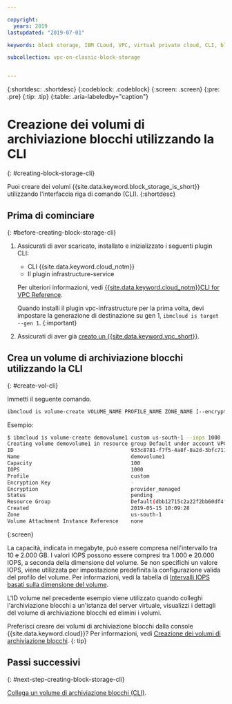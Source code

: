 ```yaml
---

copyright:
  years: 2019
lastupdated: "2019-07-01"

keywords: block storage, IBM CLoud, VPC, virtual private cloud, CLI, block storage volume, volume, IOPS

subcollection: vpc-on-classic-block-storage


---
```


{:shortdesc: .shortdesc}
{:codeblock: .codeblock}
{:screen: .screen}
{:pre: .pre}
{:tip: .tip}
{:table: .aria-labeledby="caption"}

# Creazione dei volumi di archiviazione blocchi utilizzando la CLI
{: #creating-block-storage-cli}

Puoi creare dei volumi {{site.data.keyword.block_storage_is_short}} utilizzando l'interfaccia riga di comando (CLI).
{:shortdesc}

## Prima di cominciare
{: #before-creating-block-storage-cli}

1. Assicurati di aver scaricato, installato e inizializzato i seguenti plugin CLI:
    * CLI {{site.data.keyword.cloud_notm}}
    * Il plugin infrastructure-service

   Per ulteriori informazioni, vedi [{{site.data.keyword.cloud_notm}}CLI for VPC Reference](/docs/vpc-infrastructure-cli-plugin?topic=vpc-infrastructure-cli-plugin-vpc-reference).
   
   Quando installi il plugin vpc-infrastructure per la prima volta, devi impostare la generazione di destinazione su gen 1, `ibmcloud is target --gen 1`.
   {:important}
   
2. Assicurati di aver già [creato un {{site.data.keyword.vpc_short}}](/docs/vpc-on-classic?topic=vpc-on-classic-getting-started).

## Crea un volume di archiviazione blocchi utilizzando la CLI
{: #create-vol-cli}

Immetti il seguente comando.

```bash
ibmcloud is volume-create VOLUME_NAME PROFILE_NAME ZONE_NAME [--encryption-key ENCRYPTION_KEY] [--capacity CAPACITY] [--iops IOPS] [--resource-group-id RESOURCE_GROUP_ID | --resource-group-name RESOURCE_GROUP_NAME] [--json]
```

Esempio:

```bash
$ ibmcloud is volume-create demovolume1 custom us-south-1 --iops 1000
Creating volume demovolume1 in resource group Default under account VPC 01 as user rtuser1@mycompany.com...
ID                                      933c8781-f7f5-4a8f-8a2d-3bfc711788ee
Name                                    demovolume1
Capacity                                100
IOPS                                    1000
Profile                                 custom
Encryption Key                          -
Encryption                              provider_managed
Status                                  pending
Resource Group                          Default(dbb12715c2a22f2bb60df4ffd4a543f2)
Created                                 2019-05-15 10:09:28
Zone                                    us-south-1
Volume Attachment Instance Reference    none
```
{:screen}

La capacità, indicata in megabyte, può essere compresa nell'intervallo tra 10 e 2.000 GB.  I valori IOPS possono essere compresi tra 1.000 e 20.000 IOPS, a seconda della dimensione del volume. Se non specifichi un valore IOPS, viene utilizzata per impostazione predefinita la configurazione valida del profilo del volume. Per informazioni, vedi la tabella di [Intervalli IOPS basati sulla dimensione del volume](/docs/vpc-on-classic-block-storage?topic=vpc-on-classic-block-storage-block-storage-profiles#custom).

L'ID volume nel precedente esempio viene utilizzato quando colleghi l'archiviazione blocchi a un'istanza del server virtuale, visualizzi i dettagli del volume di archiviazione blocchi ed elimini i volumi.

Preferisci creare dei volumi di archiviazione blocchi dalla console {{site.data.keyword.cloud}}? Per informazioni, vedi [Creazione dei volumi di archiviazione blocchi](/docs/vpc-on-classic-block-storage?topic=vpc-on-classic-block-storage-creating-block-storage).
{: tip}

## Passi successivi
{: #next-step-creating-block-storage-cli}

[Collega un volume di archiviazione blocchi (CLI)](/docs/vpc-on-classic-block-storage?topic=vpc-on-classic-block-storage-attaching-block-storage-cli).
